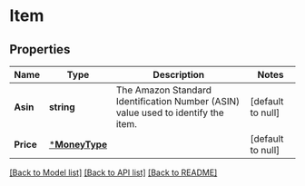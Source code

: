 # Item

## Properties
Name | Type | Description | Notes
------------ | ------------- | ------------- | -------------
**Asin** | **string** | The Amazon Standard Identification Number (ASIN) value used to identify the item. | [default to null]
**Price** | [***MoneyType**](MoneyType.md) |  | [default to null]

[[Back to Model list]](../README.md#documentation-for-models) [[Back to API list]](../README.md#documentation-for-api-endpoints) [[Back to README]](../README.md)

